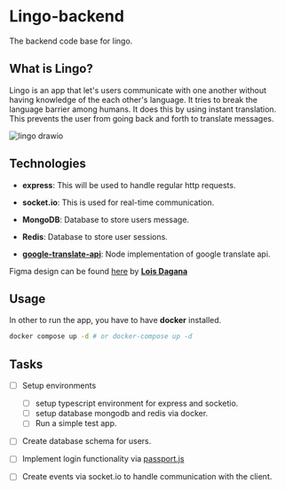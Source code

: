 # Lingo-backend

The backend code base for lingo. 

## What is Lingo?

Lingo is an app that let's users communicate with one another without having knowledge of the each other's language.
It tries to break the language barrier among humans. It does this by using instant translation. This prevents the user
from going back and forth to translate messages.

![lingo drawio](https://user-images.githubusercontent.com/45427673/183635721-f5eaa7be-4d63-4c5c-be4a-da9db33ae57e.png)


## Technologies
- **express**: This will be used to handle regular http requests.

- **socket.io**: This is used for real-time communication.

- **MongoDB**: Database to store users message.

- **Redis**: Database to store user sessions.

- **[google-translate-api](https://www.npmjs.com/package/@vitalets/google-translate-api)**: Node implementation of google translate api.

Figma design can be found [here](https://www.figma.com/file/K5Np072jExRFXnq4WhSjtZ/Lingo?node-id=0%3A1) by **[Lois Dagana](https://loisdagana.netlify.app/)**


## Usage

In other to run the app, you have to have **docker** installed.

```bash
docker compose up -d # or docker-compose up -d
```


## Tasks
- [ ] Setup environments

  - [ ] setup typescript environment for express and socketio.
  - [ ] setup database mongodb and redis via docker.
  - [ ] Run a simple test app.

- [ ] Create database schema for users.
- [ ] Implement login functionality via [passport.js](https://www.passportjs.org/)
- [ ] Create events via socket.io to handle communication with the client.
